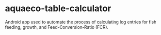 # aquaeco-table-calculator
Android app used to automate the process of calculating log entries for fish feeding, growth, and Feed-Conversion-Ratio (FCR).
